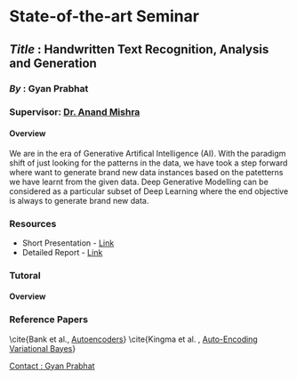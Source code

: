 # State-of-the-art Seminar <br>
## **_Title_** : Handwritten Text Recognition, Analysis and Generation
### **_By_** : Gyan Prabhat
### **Supervisor**: [Dr. Anand Mishra](https://anandmishra22.github.io/) <br>

#### Overview
We are in the era of Generative Artifical Intelligence (AI). With the paradigm shift of just looking for the patterns in the data, we have took a step forward where want to generate brand new data instances based on the patetterns we have learnt from the given data. Deep Generative Modelling can be considered as a particular subset of Deep Learning where the end objective is always to generate brand new data. 

### **Resources**
- Short Presentation - [Link]()
- Detailed Report - [Link]()

### Tutoral


#### Overview


### Reference Papers
\cite{Bank et al., [Autoencoders](https://arxiv.org/pdf/2003.05991.pdf)}
\cite{Kingma et al. , [Auto-Encoding Variational Bayes](https://arxiv.org/pdf/1312.6114v10.pdf)}


[Contact : Gyan Prabhat](prabhat.1@iitj.ac.in)
